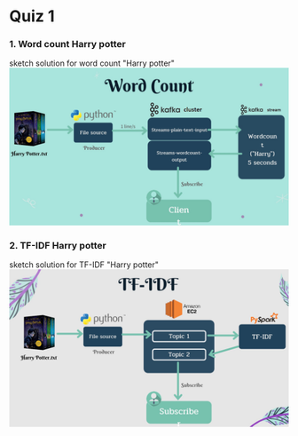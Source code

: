 # Quiz 1
### 1. Word count Harry potter

sketch solution for word count "Harry potter"
![Word count Harry potter](https://github.com/E4RTTH/Project-Quiz-Real_Time_Analytic/blob/main/Quiz%2001%20-%20Word%20count%20%26%20TF-IDF/WordCount%20Harry.jpg)

### 2. TF-IDF Harry potter

sketch solution for TF-IDF "Harry potter"
![TF-IDF](https://github.com/E4RTTH/Project-Quiz-Real_Time_Analytic/blob/main/Quiz%2001%20-%20Word%20count%20%26%20TF-IDF/TF-IDF.jpg)

